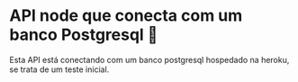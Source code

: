 # API node que conecta com um banco Postgresql :wave:

Esta API está conectando com um banco postgresql hospedado na heroku, se trata de um teste inicial.